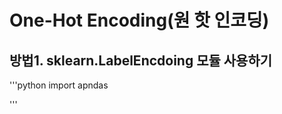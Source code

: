 # One-Hot Encoding(원 핫 인코딩)

## 방법1. sklearn.LabelEncdoing 모듈 사용하기

'''python
  import apndas 
  
'''
